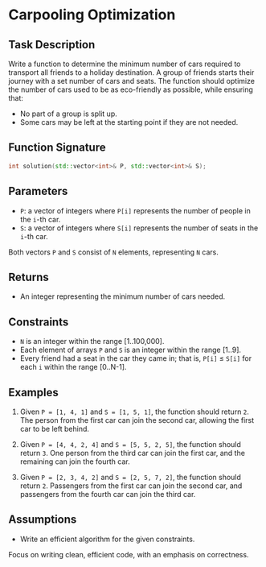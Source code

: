 # Carpooling Optimization

## Task Description

Write a function to determine the minimum number of cars required to transport all friends to a holiday destination. A group of friends starts their journey with a set number of cars and seats. The function should optimize the number of cars used to be as eco-friendly as possible, while ensuring that:

- No part of a group is split up.
- Some cars may be left at the starting point if they are not needed.

## Function Signature

```cpp
int solution(std::vector<int>& P, std::vector<int>& S);
```

## Parameters

- `P`: a vector of integers where `P[i]` represents the number of people in the `i`-th car.
- `S`: a vector of integers where `S[i]` represents the number of seats in the `i`-th car.

Both vectors `P` and `S` consist of `N` elements, representing `N` cars.

## Returns

- An integer representing the minimum number of cars needed.

## Constraints

- `N` is an integer within the range [1..100,000].
- Each element of arrays `P` and `S` is an integer within the range [1..9].
- Every friend had a seat in the car they came in; that is, `P[i]` ≤ `S[i]` for each `i` within the range [0..N-1].

## Examples

1. Given `P = [1, 4, 1]` and `S = [1, 5, 1]`, the function should return `2`. The person from the first car can join the second car, allowing the first car to be left behind.

2. Given `P = [4, 4, 2, 4]` and `S = [5, 5, 2, 5]`, the function should return `3`. One person from the third car can join the first car, and the remaining can join the fourth car.

3. Given `P = [2, 3, 4, 2]` and `S = [2, 5, 7, 2]`, the function should return `2`. Passengers from the first car can join the second car, and passengers from the fourth car can join the third car.

## Assumptions

- Write an efficient algorithm for the given constraints.

Focus on writing clean, efficient code, with an emphasis on correctness.

